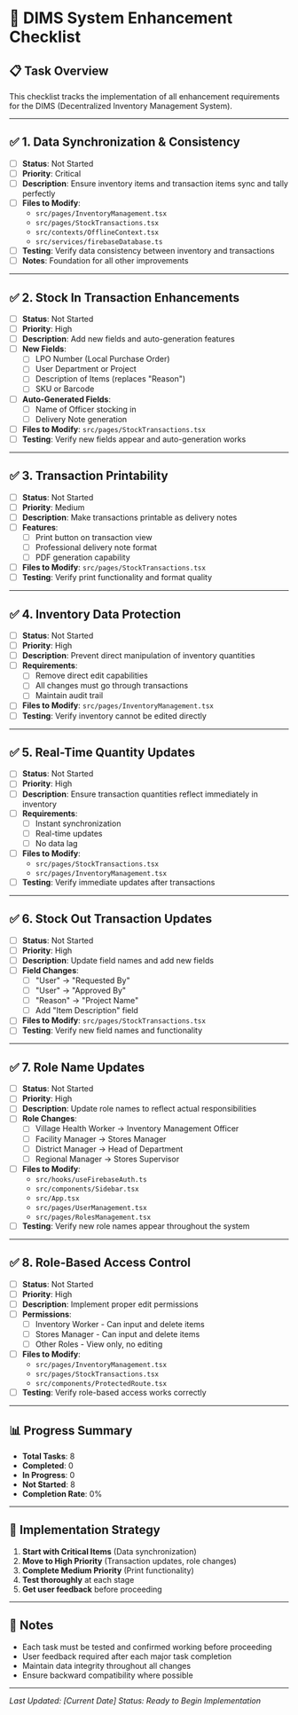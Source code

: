 # 🚀 DIMS System Enhancement Checklist

## 📋 **Task Overview**
This checklist tracks the implementation of all enhancement requirements for the DIMS (Decentralized Inventory Management System).

---

## ✅ **1. Data Synchronization & Consistency**
- [ ] **Status**: Not Started
- [ ] **Priority**: Critical
- [ ] **Description**: Ensure inventory items and transaction items sync and tally perfectly
- [ ] **Files to Modify**: 
  - `src/pages/InventoryManagement.tsx`
  - `src/pages/StockTransactions.tsx`
  - `src/contexts/OfflineContext.tsx`
  - `src/services/firebaseDatabase.ts`
- [ ] **Testing**: Verify data consistency between inventory and transactions
- [ ] **Notes**: Foundation for all other improvements

---

## ✅ **2. Stock In Transaction Enhancements**
- [ ] **Status**: Not Started
- [ ] **Priority**: High
- [ ] **Description**: Add new fields and auto-generation features
- [ ] **New Fields**:
  - [ ] LPO Number (Local Purchase Order)
  - [ ] User Department or Project
  - [ ] Description of Items (replaces "Reason")
  - [ ] SKU or Barcode
- [ ] **Auto-Generated Fields**:
  - [ ] Name of Officer stocking in
  - [ ] Delivery Note generation
- [ ] **Files to Modify**: `src/pages/StockTransactions.tsx`
- [ ] **Testing**: Verify new fields appear and auto-generation works

---

## ✅ **3. Transaction Printability**
- [ ] **Status**: Not Started
- [ ] **Priority**: Medium
- [ ] **Description**: Make transactions printable as delivery notes
- [ ] **Features**:
  - [ ] Print button on transaction view
  - [ ] Professional delivery note format
  - [ ] PDF generation capability
- [ ] **Files to Modify**: `src/pages/StockTransactions.tsx`
- [ ] **Testing**: Verify print functionality and format quality

---

## ✅ **4. Inventory Data Protection**
- [ ] **Status**: Not Started
- [ ] **Priority**: High
- [ ] **Description**: Prevent direct manipulation of inventory quantities
- [ ] **Requirements**:
  - [ ] Remove direct edit capabilities
  - [ ] All changes must go through transactions
  - [ ] Maintain audit trail
- [ ] **Files to Modify**: `src/pages/InventoryManagement.tsx`
- [ ] **Testing**: Verify inventory cannot be edited directly

---

## ✅ **5. Real-Time Quantity Updates**
- [ ] **Status**: Not Started
- [ ] **Priority**: High
- [ ] **Description**: Ensure transaction quantities reflect immediately in inventory
- [ ] **Requirements**:
  - [ ] Instant synchronization
  - [ ] Real-time updates
  - [ ] No data lag
- [ ] **Files to Modify**: 
  - `src/pages/StockTransactions.tsx`
  - `src/pages/InventoryManagement.tsx`
- [ ] **Testing**: Verify immediate updates after transactions

---

## ✅ **6. Stock Out Transaction Updates**
- [ ] **Status**: Not Started
- [ ] **Priority**: High
- [ ] **Description**: Update field names and add new fields
- [ ] **Field Changes**:
  - [ ] "User" → "Requested By"
  - [ ] "User" → "Approved By"
  - [ ] "Reason" → "Project Name"
  - [ ] Add "Item Description" field
- [ ] **Files to Modify**: `src/pages/StockTransactions.tsx`
- [ ] **Testing**: Verify new field names and functionality

---

## ✅ **7. Role Name Updates**
- [ ] **Status**: Not Started
- [ ] **Priority**: High
- [ ] **Description**: Update role names to reflect actual responsibilities
- [ ] **Role Changes**:
  - [ ] Village Health Worker → Inventory Management Officer
  - [ ] Facility Manager → Stores Manager
  - [ ] District Manager → Head of Department
  - [ ] Regional Manager → Stores Supervisor
- [ ] **Files to Modify**: 
  - `src/hooks/useFirebaseAuth.ts`
  - `src/components/Sidebar.tsx`
  - `src/App.tsx`
  - `src/pages/UserManagement.tsx`
  - `src/pages/RolesManagement.tsx`
- [ ] **Testing**: Verify new role names appear throughout the system

---

## ✅ **8. Role-Based Access Control**
- [ ] **Status**: Not Started
- [ ] **Priority**: High
- [ ] **Description**: Implement proper edit permissions
- [ ] **Permissions**:
  - [ ] Inventory Worker - Can input and delete items
  - [ ] Stores Manager - Can input and delete items
  - [ ] Other Roles - View only, no editing
- [ ] **Files to Modify**: 
  - `src/pages/InventoryManagement.tsx`
  - `src/pages/StockTransactions.tsx`
  - `src/components/ProtectedRoute.tsx`
- [ ] **Testing**: Verify role-based access works correctly

---

## 📊 **Progress Summary**
- **Total Tasks**: 8
- **Completed**: 0
- **In Progress**: 0
- **Not Started**: 8
- **Completion Rate**: 0%

---

## 🎯 **Implementation Strategy**
1. **Start with Critical Items** (Data synchronization)
2. **Move to High Priority** (Transaction updates, role changes)
3. **Complete Medium Priority** (Print functionality)
4. **Test thoroughly** at each stage
5. **Get user feedback** before proceeding

---

## 📝 **Notes**
- Each task must be tested and confirmed working before proceeding
- User feedback required after each major task completion
- Maintain data integrity throughout all changes
- Ensure backward compatibility where possible

---

*Last Updated: [Current Date]*
*Status: Ready to Begin Implementation* 